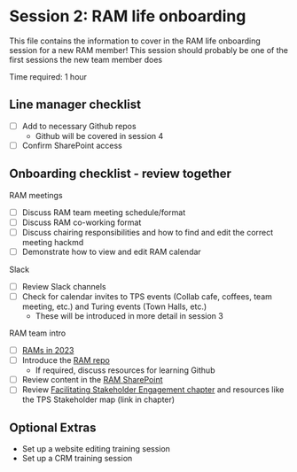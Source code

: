 # Session 2: RAM life onboarding

This file contains the information to cover in the RAM life onboarding session for a new RAM member!
This session should probably be one of the first sessions the new team member does

Time required: 1 hour

## Line manager checklist
- [ ] Add to necessary Github repos
   - Github will be covered in session 4 
- [ ] Confirm SharePoint access

## Onboarding checklist - review together

RAM meetings
- [ ] Discuss RAM team meeting schedule/format
- [ ] Discuss RAM co-working format
- [ ] Discuss chairing responsibilities and how to find and edit the correct meeting hackmd
- [ ] Demonstrate how to view and edit RAM calendar

Slack
- [ ] Review Slack channels
- [ ] Check for calendar invites to TPS events (Collab cafe, coffees, team meeting, etc.) and Turing events (Town Halls, etc.)
   - These will be introduced in more detail in session 3  

RAM team intro
- [ ] [RAMs in 2023](https://docs.google.com/presentation/d/1vHxs9iDhqpjbFXXOc-KCMNoj32I6nVngkH1Vu21taig/edit?usp=sharing)
- [ ] Introduce the [RAM repo](https://github.com/alan-turing-institute/research-application-management)
   - If required, discuss resources for learning Github
- [ ] Review content in the [RAM SharePoint](https://thealanturininstitute.sharepoint.com/sites/RAM/Shared%20Documents/Forms/AllItems.aspx)
- [ ] Review [Facilitating Stakeholder Engagement chapter](https://the-turing-way.netlify.app/collaboration/stakeholder-engagement.html) and resources like the TPS Stakeholder map (link in chapter)

## Optional Extras
- Set up a website editing training session
- Set up a CRM training session
